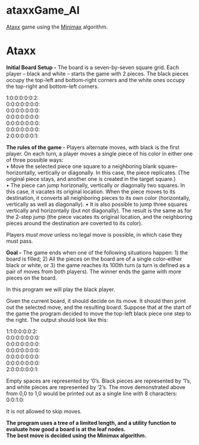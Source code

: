# ataxxGame_AI
<a href="https://en.wikipedia.org/wiki/Ataxx" target="_blank">Ataxx</a> game using the <a href="https://en.wikipedia.org/wiki/Minimax">Minimax</a> algorithm.


# Ataxx
<b>Initial Board Setup -</b> The board is a seven-by-seven square grid. Each player – black and white – starts
the game with 2 pieces. The black pieces occupy the top-left and bottom-right corners and the white ones
occupy the top-right and bottom-left corners.

1:0:0:0:0:0:2:<br>
0:0:0:0:0:0:0:<br>
0:0:0:0:0:0:0:<br>
0:0:0:0:0:0:0:<br>
0:0:0:0:0:0:0:<br>
0:0:0:0:0:0:0:<br>
2:0:0:0:0:0:1:

<b>The rules of the game -</b> Players alternate moves, with black is the first player. On each turn, a player
moves a single piece of his color in either one of three possible ways:<br>
• Move the selected piece one square to a neighboring blank square–horizontally, vertically or diagonally.
In this case, the piece replicates. (The original piece stays, and another one is created in the target
square.)<br>
• The piece can jump horizonally, vertically or diagonally two squares. In this case, it vacates its original
location. When the piece moves to its destination, it converts all neighboring pieces to its own color
(horizontally, vertically as well as diagonally).
• It is also possible to jump three squares vertically and horizontally (but not diagonally). The result
is the same as for the 2-step jump (the piece vacates its original location, and the neighboring pieces
around the destination are coverted to its color).

Players <em>must move</em> unless no legal move is possible, in which case they must pass.

<b>Goal -</b> The game ends when one of the following situations happen: 1) the board is filled; 2) All the pieces
on the board are of a single color–either black or white, or 3) the game reaches its 100th turn (a turn is
defined as a pair of moves from both players). The winner ends the game with more pieces on the board.

In this program we will play the black player. 

Given the current board, it should decide on its move. It should then print out the selected move, and the resulting board.
Suppose that at the start of the game the program decided to move the top-left black piece one step to the
right. The output should look like this:

1:1:0:0:0:0:2:<br>
0:0:0:0:0:0:0:<br>
0:0:0:0:0:0:0:<br>
0:0:0:0:0:0:0:<br>
0:0:0:0:0:0:0:<br>
0:0:0:0:0:0:0:<br>
2:0:0:0:0:0:1:

Empty spaces are represented by ‘0’s. Black pieces are represented by ‘1’s, and white pieces are represented
by ‘2’s. The move demonstrated above from 0,0 to 1,0 would be printed out as a single line with 8 characters: 
0:0:1:0:

It is not allowed to skip moves.

<b>The program uses a tree of a limited length, and a utility function to evaluate how good a board is at the leaf nodes.<br>
The best move is decided using the Minimax algorithm.</b>
